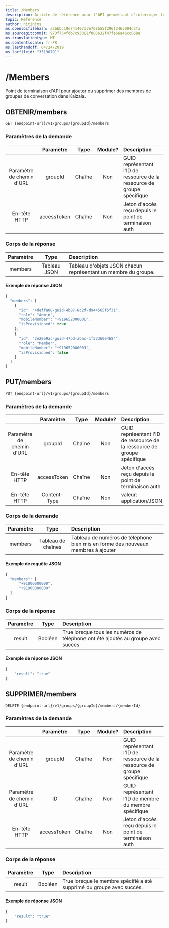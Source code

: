 ```yaml
---
title: /Members
description: Article de référence pour l'API permettant d'interroger les données des membres du groupe
topic: Reference
author: nitinjms
ms.openlocfilehash: a2bbbc19e74140737e768b55f296f2463004d2fa
ms.sourcegitcommit: 973f754fdb7c93381f808632f47fe66a46cc069e
ms.translationtype: MT
ms.contentlocale: fr-FR
ms.lasthandoff: 04/24/2019
ms.locfileid: "33190791"
---
```

# <a name="members"></a>/Members
Point de terminaison d'API pour ajouter ou supprimer des membres de groupes de conversation dans Kaizala.

## <a name="get-members"></a>OBTENIR/members

    GET {endpoint-url}/v1/groups/{groupId}/members

### <a name="request-parameters"></a>Paramètres de la demande

|  | Paramètre | Type | Module? | Description |
| :---: | :---: | :---: | :---: | :--- |
| Paramètre de chemin d'URL | groupId | Chaîne | Non | GUID représentant l'ID de ressource de la ressource de groupe spécifique |
| En-tête HTTP | accessToken | Chaîne | Non | Jeton d'accès reçu depuis le point de terminaison auth |

### <a name="response-body"></a>Corps de la réponse

| Paramètre | Type | Description |
| :---: | :---: | :--- |
| members | Tableau JSON | Tableau d'objets JSON chacun représentant un membre du groupe. |

#### <a name="sample-json-response"></a>Exemple de réponse JSON

```javascript
{
  "members": [
    {
      "id": "4deffa08-guid-4b87-8c2f-d944565f5f31",
      "role": "Admin",
      "mobileNumber": "+919652000000",
      "isProvisioned": true
    },
    {
      "id": "2e20e9ac-guid-47bd-abac-1f5236004684",
      "role": "Member",
      "mobileNumber": "+919652000001",
      "isProvisioned": false
    }
  ]
}
```

## <a name="put-members"></a>PUT/members

    PUT {endpoint-url}/v1/groups/{groupId}/members

### <a name="request-parameters"></a>Paramètres de la demande

|  | Paramètre | Type | Module? | Description |
| :---: | :---: | :---: | :---: | :--- |
| Paramètre de chemin d'URL | groupId | Chaîne | Non | GUID représentant l'ID de ressource de la ressource de groupe spécifique |
| En-tête HTTP | accessToken | Chaîne | Non | Jeton d'accès reçu depuis le point de terminaison auth |
| En-tête HTTP | Content-Type | Chaîne | Non | valeur: application/JSON |

### <a name="request-body"></a>Corps de la demande

| Paramètre | Type | Description |
| :---: | :---: | :--- |
| members | Tableau de chaînes | Tableau de numéros de téléphone bien mis en forme des nouveaux membres à ajouter |

#### <a name="sample-json-request"></a>Exemple de requête JSON

```javascript
{
  "members": [
      "+91000000000",
      "+91900000000"
  ]
}
```

### <a name="response-body"></a>Corps de la réponse

| Paramètre | Type | Description |
| :---: | :---: | :--- |
| result | Booléen | True lorsque tous les numéros de téléphone ont été ajoutés au groupe avec succès |

#### <a name="sample-json-response"></a>Exemple de réponse JSON

```javascript
{
    "result": "true"
}
```

## <a name="delete-members"></a>SUPPRIMER/members

    DELETE {endpoint-url}/v1/groups/{groupId}/members/{memberId}

### <a name="request-parameters"></a>Paramètres de la demande

|  | Paramètre | Type | Module? | Description |
| :---: | :---: | :---: | :---: | :--- |
| Paramètre de chemin d'URL | groupId | Chaîne | Non | GUID représentant l'ID de ressource de la ressource de groupe spécifique |
| Paramètre de chemin d'URL | ID | Chaîne | Non | GUID représentant l'ID de membre du membre spécifique |
| En-tête HTTP | accessToken | Chaîne | Non | Jeton d'accès reçu depuis le point de terminaison auth |

### <a name="response-body"></a>Corps de la réponse

| Paramètre | Type | Description |
| :---: | :---: | :--- |
| result | Booléen | True lorsque le membre spécifié a été supprimé du groupe avec succès. |

#### <a name="sample-json-response"></a>Exemple de réponse JSON

```javascript
{
    "result": "true"
}
```
